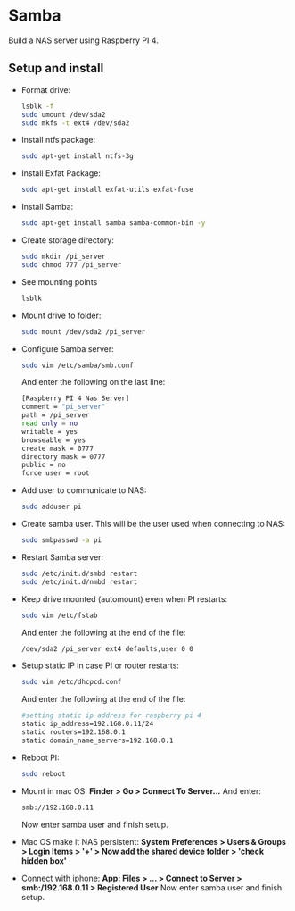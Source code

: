 # Samba

Build a NAS server using Raspberry PI 4.

## Setup and install

* Format drive:
  ```bash
  lsblk -f
  sudo umount /dev/sda2
  sudo mkfs -t ext4 /dev/sda2
  ```

* Install ntfs package:
  ```bash
  sudo apt-get install ntfs-3g
  ```

* Install Exfat Package:
  ```bash
  sudo apt-get install exfat-utils exfat-fuse
  ```

* Install Samba:
  ```bash
  sudo apt-get install samba samba-common-bin -y
  ```

* Create storage directory:
  ```bash
  sudo mkdir /pi_server
  sudo chmod 777 /pi_server
  ```

* See mounting points
  ```bash
  lsblk
  ```

* Mount drive to folder:
  ```bash
  sudo mount /dev/sda2 /pi_server
  ```

* Configure Samba server:
  ```bash
  sudo vim /etc/samba/smb.conf
  ```
  And enter the following on the last line:
  ```bash
  [Raspberry PI 4 Nas Server]
  comment = "pi_server"
  path = /pi_server
  read only = no
  writable = yes
  browseable = yes
  create mask = 0777
  directory mask = 0777
  public = no
  force user = root
  ```

* Add user to communicate to NAS:
  ```bash
  sudo adduser pi
  ```

* Create samba user. This will be the user used when connecting to NAS:
  ```bash
  sudo smbpasswd -a pi
  ```

* Restart Samba server:
  ```bash
  sudo /etc/init.d/smbd restart
  sudo /etc/init.d/nmbd restart
  ```

* Keep drive mounted (automount) even when PI restarts:
  ```bash
  sudo vim /etc/fstab
  ```
  And enter the following at the end of the file:
  ```bash
  /dev/sda2 /pi_server ext4 defaults,user 0 0
  ```

* Setup static IP in case PI or router restarts:
  ```bash
  sudo vim /etc/dhcpcd.conf
  ```
  And enter the following at the end of the file:
  ```bash
  #setting static ip address for raspberry pi 4
  static ip_address=192.168.0.11/24
  static routers=192.168.0.1
  static domain_name_servers=192.168.0.1
  ```

* Reboot PI:

  ```bash
  sudo reboot
  ```

* Mount in mac OS:
  **Finder > Go > Connect To Server...**
  And enter:

  ```bash
  smb://192.168.0.11
  ```
  
   Now enter samba user and finish setup.

* Mac OS make it NAS persistent:
  **System Preferences > Users & Groups > Login Items > '+' > Now add the shared device folder > 'check hidden box'**



* Connect with iphone:
  **App: Files > ... > Connect to Server > smb:/192.168.0.11 > Registered User**
  Now enter samba user and finish setup.


